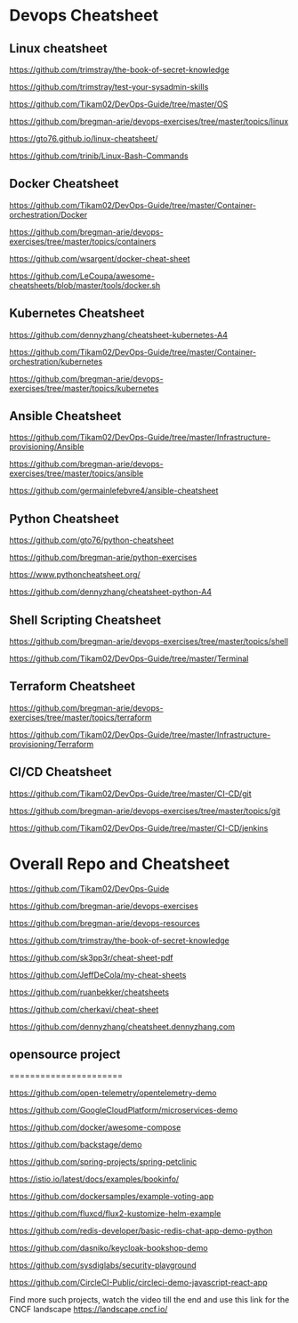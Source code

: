 Devops Cheatsheet
=================

Linux cheatsheet
------------------

https://github.com/trimstray/the-book-of-secret-knowledge

https://github.com/trimstray/test-your-sysadmin-skills

https://github.com/Tikam02/DevOps-Guide/tree/master/OS

https://github.com/bregman-arie/devops-exercises/tree/master/topics/linux

https://gto76.github.io/linux-cheatsheet/

https://github.com/trinib/Linux-Bash-Commands


Docker Cheatsheet
-------------------

https://github.com/Tikam02/DevOps-Guide/tree/master/Container-orchestration/Docker

https://github.com/bregman-arie/devops-exercises/tree/master/topics/containers

https://github.com/wsargent/docker-cheat-sheet

https://github.com/LeCoupa/awesome-cheatsheets/blob/master/tools/docker.sh


Kubernetes Cheatsheet
---------------------

https://github.com/dennyzhang/cheatsheet-kubernetes-A4

https://github.com/Tikam02/DevOps-Guide/tree/master/Container-orchestration/kubernetes

https://github.com/bregman-arie/devops-exercises/tree/master/topics/kubernetes


Ansible Cheatsheet
-------------------

https://github.com/Tikam02/DevOps-Guide/tree/master/Infrastructure-provisioning/Ansible

https://github.com/bregman-arie/devops-exercises/tree/master/topics/ansible

https://github.com/germainlefebvre4/ansible-cheatsheet


Python Cheatsheet
------------------
https://github.com/gto76/python-cheatsheet

https://github.com/bregman-arie/python-exercises

https://www.pythoncheatsheet.org/

https://github.com/dennyzhang/cheatsheet-python-A4


Shell Scripting Cheatsheet
---------------------------

https://github.com/bregman-arie/devops-exercises/tree/master/topics/shell

https://github.com/Tikam02/DevOps-Guide/tree/master/Terminal


Terraform Cheatsheet
-------------------
https://github.com/bregman-arie/devops-exercises/tree/master/topics/terraform

https://github.com/Tikam02/DevOps-Guide/tree/master/Infrastructure-provisioning/Terraform


CI/CD Cheatsheet
-----------------
https://github.com/Tikam02/DevOps-Guide/tree/master/CI-CD/git

https://github.com/bregman-arie/devops-exercises/tree/master/topics/git

https://github.com/Tikam02/DevOps-Guide/tree/master/CI-CD/jenkins


Overall Repo and Cheatsheet
===========================
https://github.com/Tikam02/DevOps-Guide

https://github.com/bregman-arie/devops-exercises

https://github.com/bregman-arie/devops-resources

https://github.com/trimstray/the-book-of-secret-knowledge

https://github.com/sk3pp3r/cheat-sheet-pdf

https://github.com/JeffDeCola/my-cheat-sheets

https://github.com/ruanbekker/cheatsheets

https://github.com/cherkavi/cheat-sheet

https://github.com/dennyzhang/cheatsheet.dennyzhang.com




## opensource project
======================

https://github.com/open-telemetry/opentelemetry-demo

https://github.com/GoogleCloudPlatform/microservices-demo

https://github.com/docker/awesome-compose

https://github.com/backstage/demo

https://github.com/spring-projects/spring-petclinic

https://istio.io/latest/docs/examples/bookinfo/

https://github.com/dockersamples/example-voting-app

https://github.com/fluxcd/flux2-kustomize-helm-example

https://github.com/redis-developer/basic-redis-chat-app-demo-python

https://github.com/dasniko/keycloak-bookshop-demo

https://github.com/sysdiglabs/security-playground

https://github.com/CircleCI-Public/circleci-demo-javascript-react-app

Find more such projects, watch the video till the end and use this link for the CNCF landscape
https://landscape.cncf.io/

